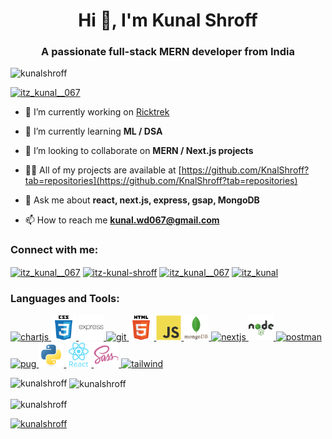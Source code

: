 <h1 align="center">Hi 👋, I'm Kunal Shroff</h1>
<h3 align="center">A passionate full-stack MERN developer from India</h3>

<p align="left"> <img src="https://komarev.com/ghpvc/?username=kunalshroff&label=Profile%20views&color=0e75b6&style=flat" alt="kunalshroff" /> </p>

<p align="left"> <a href="https://twitter.com/itz_kunal__067" target="blank"><img src="https://img.shields.io/twitter/follow/itz_kunal__067?logo=twitter&style=for-the-badge" alt="itz_kunal__067" /></a> </p>

- 🔭 I’m currently working on [Ricktrek](ricktrek.vercel.app)

- 🌱 I’m currently learning **ML / DSA**

- 👯 I’m looking to collaborate on **MERN / Next.js projects**

- 👨‍💻 All of my projects are available at [https://github.com/KnalShroff?tab=repositories](https://github.com/KnalShroff?tab=repositories)

- 💬 Ask me about **react, next.js, express, gsap, MongoDB**

- 📫 How to reach me **kunal.wd067@gmail.com**

<h3 align="left">Connect with me:</h3>
<p align="left">
<a href="https://twitter.com/itz_kunal__067" target="blank"><img align="center" src="https://raw.githubusercontent.com/rahuldkjain/github-profile-readme-generator/master/src/images/icons/Social/twitter.svg" alt="itz_kunal__067" height="30" width="40" /></a>
<a href="https://linkedin.com/in/itz-kunal-shroff" target="blank"><img align="center" src="https://raw.githubusercontent.com/rahuldkjain/github-profile-readme-generator/master/src/images/icons/Social/linked-in-alt.svg" alt="itz-kunal-shroff" height="30" width="40" /></a>
<a href="https://instagram.com/itz_kunal__067" target="blank"><img align="center" src="https://raw.githubusercontent.com/rahuldkjain/github-profile-readme-generator/master/src/images/icons/Social/instagram.svg" alt="itz_kunal__067" height="30" width="40" /></a>
<a href="https://discord.gg/itz_kunal" target="blank"><img align="center" src="https://raw.githubusercontent.com/rahuldkjain/github-profile-readme-generator/master/src/images/icons/Social/discord.svg" alt="itz_kunal" height="30" width="40" /></a>
</p>

<h3 align="left">Languages and Tools:</h3>
<p align="left"> <a href="https://www.chartjs.org" target="_blank" rel="noreferrer"> <img src="https://www.chartjs.org/media/logo-title.svg" alt="chartjs" width="40" height="40"/> </a> <a href="https://www.w3schools.com/css/" target="_blank" rel="noreferrer"> <img src="https://raw.githubusercontent.com/devicons/devicon/master/icons/css3/css3-original-wordmark.svg" alt="css3" width="40" height="40"/> </a> <a href="https://expressjs.com" target="_blank" rel="noreferrer"> <img src="https://raw.githubusercontent.com/devicons/devicon/master/icons/express/express-original-wordmark.svg" alt="express" width="40" height="40"/> </a> <a href="https://git-scm.com/" target="_blank" rel="noreferrer"> <img src="https://www.vectorlogo.zone/logos/git-scm/git-scm-icon.svg" alt="git" width="40" height="40"/> </a> <a href="https://www.w3.org/html/" target="_blank" rel="noreferrer"> <img src="https://raw.githubusercontent.com/devicons/devicon/master/icons/html5/html5-original-wordmark.svg" alt="html5" width="40" height="40"/> </a> <a href="https://developer.mozilla.org/en-US/docs/Web/JavaScript" target="_blank" rel="noreferrer"> <img src="https://raw.githubusercontent.com/devicons/devicon/master/icons/javascript/javascript-original.svg" alt="javascript" width="40" height="40"/> </a> <a href="https://www.mongodb.com/" target="_blank" rel="noreferrer"> <img src="https://raw.githubusercontent.com/devicons/devicon/master/icons/mongodb/mongodb-original-wordmark.svg" alt="mongodb" width="40" height="40"/> </a> <a href="https://nextjs.org/" target="_blank" rel="noreferrer"> <img src="https://cdn.worldvectorlogo.com/logos/nextjs-2.svg" alt="nextjs" width="40" height="40"/> </a> <a href="https://nodejs.org" target="_blank" rel="noreferrer"> <img src="https://raw.githubusercontent.com/devicons/devicon/master/icons/nodejs/nodejs-original-wordmark.svg" alt="nodejs" width="40" height="40"/> </a> <a href="https://postman.com" target="_blank" rel="noreferrer"> <img src="https://www.vectorlogo.zone/logos/getpostman/getpostman-icon.svg" alt="postman" width="40" height="40"/> </a> <a href="https://pugjs.org" target="_blank" rel="noreferrer"> <img src="https://cdn.worldvectorlogo.com/logos/pug.svg" alt="pug" width="40" height="40"/> </a> <a href="https://www.python.org" target="_blank" rel="noreferrer"> <img src="https://raw.githubusercontent.com/devicons/devicon/master/icons/python/python-original.svg" alt="python" width="40" height="40"/> </a> <a href="https://reactjs.org/" target="_blank" rel="noreferrer"> <img src="https://raw.githubusercontent.com/devicons/devicon/master/icons/react/react-original-wordmark.svg" alt="react" width="40" height="40"/> </a> <a href="https://sass-lang.com" target="_blank" rel="noreferrer"> <img src="https://raw.githubusercontent.com/devicons/devicon/master/icons/sass/sass-original.svg" alt="sass" width="40" height="40"/> </a> <a href="https://tailwindcss.com/" target="_blank" rel="noreferrer"> <img src="https://www.vectorlogo.zone/logos/tailwindcss/tailwindcss-icon.svg" alt="tailwind" width="40" height="40"/> </a> </p>

<p><img align="left" src="https://github-readme-stats.vercel.app/api/top-langs?username=kunalshroff&show_icons=true&locale=en&layout=compact" alt="kunalshroff" /></p>

<p>&nbsp;<img align="center" src="https://github-readme-stats.vercel.app/api?username=kunalshroff&show_icons=true&locale=en" alt="kunalshroff" /></p>

<p><img align="center" src="https://github-readme-streak-stats.herokuapp.com/?user=kunalshroff&" alt="kunalshroff" /></p>


<p align="left"> <a href="https://github.com/ryo-ma/github-profile-trophy"><img src="https://github-profile-trophy.vercel.app/?username=kunalshroff" alt="kunalshroff" /></a> </p>
